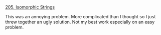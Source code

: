 [205. Isomorphic Strings](https://leetcode.com/problems/isomorphic-strings/)

This was an annoying problem. More complicated than I thought so I just threw together an ugly solution. Not my best work especially on an easy problem.
